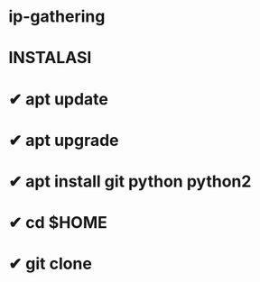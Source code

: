 # ip-gathering
# INSTALASI
# ✔ apt update

# ✔ apt upgrade

# ✔ apt install git python python2

# ✔ cd $HOME

# ✔ git clone
